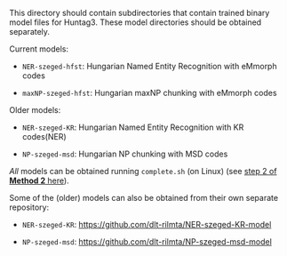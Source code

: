 This directory should contain subdirectories that contain trained binary model files for Huntag3.
These model directories should be obtained separately.

Current models:

* `NER-szeged-hfst`: Hungarian Named Entity Recognition with eMmorph codes

* `maxNP-szeged-hfst`: Hungarian maxNP chunking with eMmorph codes

Older models:

* `NER-szeged-KR`: Hungarian Named Entity Recognition with KR codes(NER)

* `NP-szeged-msd`: Hungarian NP chunking with MSD codes

_All_ models can be obtained running `complete.sh` (on Linux)
(see [step 2 of __Method 2__ here](https://github.com/dlt-rilmta/hunlp-GATE#method-2-for-developers)).

Some of the (older) models can also be obtained from
their own separate repository:

* `NER-szeged-KR`: https://github.com/dlt-rilmta/NER-szeged-KR-model

* `NP-szeged-msd`: https://github.com/dlt-rilmta/NP-szeged-msd-model

